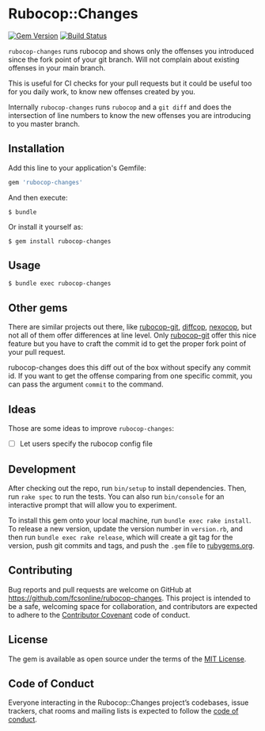 # Rubocop::Changes

[![Gem Version](https://img.shields.io/gem/v/rubocop-changes)](https://rubygems.org/gems/rubocop-changes)
[![Build Status](https://github.com/fcsonline/rubocop-changes/actions/workflows/ci.yml/badge.svg)](https://github.com/fcsonline/rubocop-changes/actions/workflows/ci.yml)

`rubocop-changes` runs rubocop and shows only the offenses you introduced since
the fork point of your git branch. Will not complain about existing offenses in
your main branch.

This is useful for CI checks for your pull requests but it could be useful too
for you daily work, to know new offenses created by you.

Internally `rubocop-changes` runs `rubocop` and a `git diff` and does the
intersection of line numbers to know the new offenses you are introducing to
you master branch.

## Installation

Add this line to your application's Gemfile:

```ruby
gem 'rubocop-changes'
```

And then execute:

    $ bundle

Or install it yourself as:

    $ gem install rubocop-changes

## Usage

    $ bundle exec rubocop-changes

## Other gems

There are similar projects out there, like
[rubocop-git](https://github.com/m4i/rubocop-git),
[diffcop](https://github.com/yohira0616/diffcop),
[nexocop](https://github.com/SimpleNexus/nexocop), but not all of them offer
differences at line level. Only
[rubocop-git](https://github.com/m4i/rubocop-git) offer this nice feature but
you have to craft the commit id to get the proper fork point of your pull
request.

rubocop-changes does this diff out of the box without specify any commit id. If
you want to get the offense comparing from one specific commit, you can pass
the argument `commit` to the command.

## Ideas

Those are some ideas to improve `rubocop-changes`:

- [ ] Let users specify the rubocop config file

## Development

After checking out the repo, run `bin/setup` to install dependencies. Then, run `rake spec` to run the tests. You can also run `bin/console` for an interactive prompt that will allow you to experiment.

To install this gem onto your local machine, run `bundle exec rake install`. To release a new version, update the version number in `version.rb`, and then run `bundle exec rake release`, which will create a git tag for the version, push git commits and tags, and push the `.gem` file to [rubygems.org](https://rubygems.org).

## Contributing

Bug reports and pull requests are welcome on GitHub at https://github.com/fcsonline/rubocop-changes. This project is intended to be a safe, welcoming space for collaboration, and contributors are expected to adhere to the [Contributor Covenant](http://contributor-covenant.org) code of conduct.

## License

The gem is available as open source under the terms of the [MIT License](https://opensource.org/licenses/MIT).

## Code of Conduct

Everyone interacting in the Rubocop::Changes project’s codebases, issue trackers, chat rooms and mailing lists is expected to follow the [code of conduct](https://github.com/fcsonline/rubocop-changes/blob/master/CODE_OF_CONDUCT.md).
